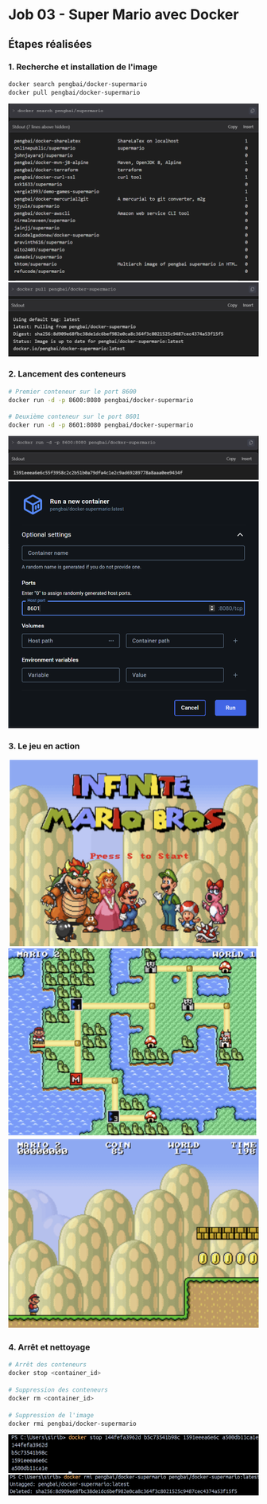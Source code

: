 # Job 03 - Super Mario avec Docker

## Étapes réalisées

### 1. Recherche et installation de l'image
```bash
docker search pengbai/docker-supermario
docker pull pengbai/docker-supermario
```
![Recherche de l'image](./images/mario_search.png)
![Téléchargement de l'image](./images/mario_pull.png)

### 2. Lancement des conteneurs
```bash
# Premier conteneur sur le port 8600
docker run -d -p 8600:8080 pengbai/docker-supermario

# Deuxième conteneur sur le port 8601
docker run -d -p 8601:8080 pengbai/docker-supermario
```
![Lancement via ligne de commande](./images/mario_run_cli.png)
![Lancement via Docker Desktop](./images/mario_run_desktop.png)

### 3. Le jeu en action
![Gameplay 1](./images/mario_gameplay_1.png)
![Gameplay 2](./images/mario_gameplay_2.png)
![Gameplay 3](./images/mario_gameplay_3.png)

### 4. Arrêt et nettoyage
```bash
# Arrêt des conteneurs
docker stop <container_id>

# Suppression des conteneurs
docker rm <container_id>

# Suppression de l'image
docker rmi pengbai/docker-supermario
```
![Arrêt des conteneurs](./images/mario_stop.png)
![Suppression de l'image](./images/mario_rmi.png)
